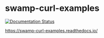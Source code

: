 # swamp-curl-examples
[![Documentation Status](https://readthedocs.org/projects/swamp-curl-examples/badge/?version=latest)](http://swamp-curl-examples.readthedocs.io/en/latest/?badge=latest)

https://swamp-curl-examples.readthedocs.io/
